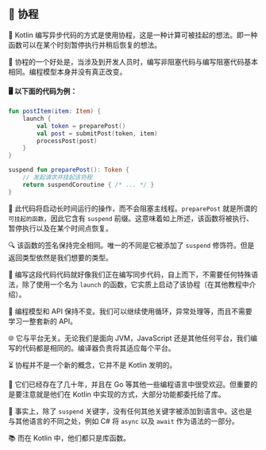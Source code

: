 ## 🌟 协程

🧬 Kotlin 编写异步代码的方式是使用协程，这是一种计算可被挂起的想法。即一种函数可以在某个时刻暂停执行并稍后恢复的想法。

🎁 协程的一个好处是，当涉及到开发人员时，编写非阻塞代码与编写阻塞代码基本相同。编程模型本身并没有真正改变。

#### 🖥️ 以下面的代码为例：

```kotlin
fun postItem(item: Item) {
    launch {
        val token = preparePost()
        val post = submitPost(token, item)
        processPost(post)
    }
}

suspend fun preparePost(): Token {
    // 发起请求并挂起该协程
    return suspendCoroutine { /* ... */ } 
}
```

🚀 此代码将启动长时间运行的操作，而不会阻塞主线程。`preparePost` 就是所谓的 `可挂起的函数`，因此它含有 `suspend` 前缀。这意味着如上所述，该函数将被执行、暂停执行以及在某个时间点恢复。

🔍 该函数的签名保持完全相同。唯一的不同是它被添加了 `suspend` 修饰符。但是返回类型依然是我们想要的类型。

📝 编写这段代码代码就好像我们正在编写同步代码，自上而下，不需要任何特殊语法，除了使用一个名为 `launch` 的函数，它实质上启动了该协程（在其他教程中介绍）。

🔄 编程模型和 API 保持不变。我们可以继续使用循环，异常处理等，而且不需要学习一整套新的 API。

🌐 它与平台无关。无论我们是面向 JVM，JavaScript 还是其他任何平台，我们编写的代码都是相同的。编译器负责将其适应每个平台。

⏳ 协程并不是一个新的概念，它并不是 Kotlin 发明的。

🌟 它们已经存在了几十年，并且在 Go 等其他一些编程语言中很受欢迎。但重要的是要注意就是他们在 Kotlin 中实现的方式，大部分功能都委托给了库。

🔑 事实上，除了 `suspend` 关键字，没有任何其他关键字被添加到语言中。这也是与其他语言的不同之处，例如 C# 将 `async` 以及 `await` 作为语法的一部分。

📚 而在 Kotlin 中，他们都只是库函数。
